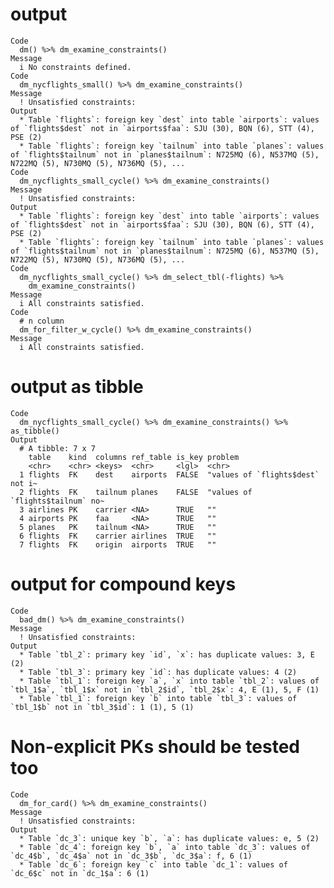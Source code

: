 # output

    Code
      dm() %>% dm_examine_constraints()
    Message
      i No constraints defined.
    Code
      dm_nycflights_small() %>% dm_examine_constraints()
    Message
      ! Unsatisfied constraints:
    Output
      * Table `flights`: foreign key `dest` into table `airports`: values of `flights$dest` not in `airports$faa`: SJU (30), BQN (6), STT (4), PSE (2)
      * Table `flights`: foreign key `tailnum` into table `planes`: values of `flights$tailnum` not in `planes$tailnum`: N725MQ (6), N537MQ (5), N722MQ (5), N730MQ (5), N736MQ (5), ...
    Code
      dm_nycflights_small_cycle() %>% dm_examine_constraints()
    Message
      ! Unsatisfied constraints:
    Output
      * Table `flights`: foreign key `dest` into table `airports`: values of `flights$dest` not in `airports$faa`: SJU (30), BQN (6), STT (4), PSE (2)
      * Table `flights`: foreign key `tailnum` into table `planes`: values of `flights$tailnum` not in `planes$tailnum`: N725MQ (6), N537MQ (5), N722MQ (5), N730MQ (5), N736MQ (5), ...
    Code
      dm_nycflights_small_cycle() %>% dm_select_tbl(-flights) %>%
        dm_examine_constraints()
    Message
      i All constraints satisfied.
    Code
      # n column
      dm_for_filter_w_cycle() %>% dm_examine_constraints()
    Message
      i All constraints satisfied.

# output as tibble

    Code
      dm_nycflights_small_cycle() %>% dm_examine_constraints() %>% as_tibble()
    Output
      # A tibble: 7 x 7
        table    kind  columns ref_table is_key problem                         
        <chr>    <chr> <keys>  <chr>     <lgl>  <chr>                           
      1 flights  FK    dest    airports  FALSE  "values of `flights$dest` not i~
      2 flights  FK    tailnum planes    FALSE  "values of `flights$tailnum` no~
      3 airlines PK    carrier <NA>      TRUE   ""                              
      4 airports PK    faa     <NA>      TRUE   ""                              
      5 planes   PK    tailnum <NA>      TRUE   ""                              
      6 flights  FK    carrier airlines  TRUE   ""                              
      7 flights  FK    origin  airports  TRUE   ""                              

# output for compound keys

    Code
      bad_dm() %>% dm_examine_constraints()
    Message
      ! Unsatisfied constraints:
    Output
      * Table `tbl_2`: primary key `id`, `x`: has duplicate values: 3, E (2)
      * Table `tbl_3`: primary key `id`: has duplicate values: 4 (2)
      * Table `tbl_1`: foreign key `a`, `x` into table `tbl_2`: values of `tbl_1$a`, `tbl_1$x` not in `tbl_2$id`, `tbl_2$x`: 4, E (1), 5, F (1)
      * Table `tbl_1`: foreign key `b` into table `tbl_3`: values of `tbl_1$b` not in `tbl_3$id`: 1 (1), 5 (1)

# Non-explicit PKs should be tested too

    Code
      dm_for_card() %>% dm_examine_constraints()
    Message
      ! Unsatisfied constraints:
    Output
      * Table `dc_3`: unique key `b`, `a`: has duplicate values: e, 5 (2)
      * Table `dc_4`: foreign key `b`, `a` into table `dc_3`: values of `dc_4$b`, `dc_4$a` not in `dc_3$b`, `dc_3$a`: f, 6 (1)
      * Table `dc_6`: foreign key `c` into table `dc_1`: values of `dc_6$c` not in `dc_1$a`: 6 (1)

